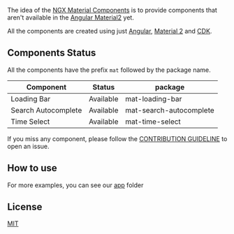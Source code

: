 
The idea of the [NGX Material Components]() is to provide components that aren't available in the [Angular Material2](https://material.angular.io) yet.

All the components are created using just [Angular](https://angular.io), [Material 2](https://material.angular.io) and [CDK](https://material.angular.io/cdk).

## Components Status

All the components have the prefix `mat` followed by the package name.

| Component           | Status    | package                 |
| ------------------- | --------- | ----------------------- |
| Loading Bar         | Available | mat-loading-bar         |
| Search Autocomplete | Available | mat-search-autocomplete |
| Time Select         | Available | mat-time-select         |

If you miss any component, please follow the [CONTRIBUTION GUIDELINE](CONTRIBUTING.md) to open an issue.

## How to use

For more examples, you can see our [app](https://github.com/mrbatista/ngx-material-components/blob/master/src/app) folder

## License

[MIT](LICENSE)
